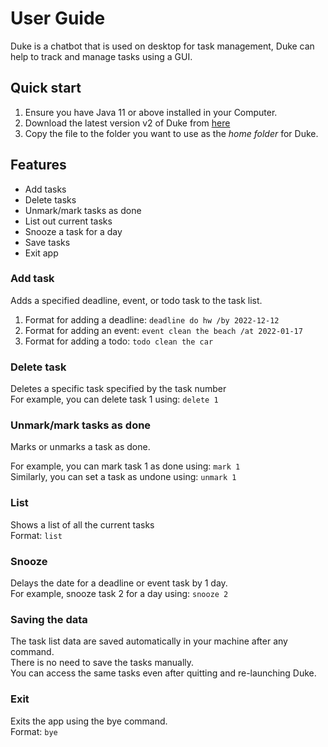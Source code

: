 # User Guide

Duke is a chatbot that is used on desktop for task management, Duke can help to track and manage tasks using a GUI.
## Quick start
1. Ensure you have Java 11 or above installed in your Computer.
2. Download the latest version v2 of Duke from [here](https://github.com/Guanzhou03/ip/releases)
3. Copy the file to the folder you want to use as the _home folder_ for Duke.
## Features 
- Add tasks
- Delete tasks
- Unmark/mark tasks as done
- List out current tasks
- Snooze a task for a day
- Save tasks
- Exit app
### Add task
Adds a specified deadline, event, or todo task to the task list.<br>
1. Format for adding a deadline: ```deadline do hw /by 2022-12-12``` <br>
2. Format for adding an event: ```event clean the beach /at 2022-01-17``` <br>
3. Format for adding a todo: ```todo clean the car```

### Delete task
Deletes a specific task specified by the task number <br>
For example, you can delete task 1 using: ```delete 1```

### Unmark/mark tasks as done
Marks or unmarks a task as done. <br>

For example, you can mark task 1 as done using: ```mark 1``` <br>
Similarly, you can set a task as undone using: ```unmark 1```

### List
Shows a list of all the current tasks <br>
Format: ```list```

### Snooze
Delays the date for a deadline or event task by 1 day. <br>
For example, snooze task 2 for a day using: ```snooze 2```

### Saving the data
The task list data are saved automatically in your machine after any command. <br>
There is no need to save the tasks manually. <br>
You can access the same tasks even after quitting and re-launching Duke.

### Exit
Exits the app using the bye command. <br>
Format: ```bye```

